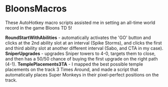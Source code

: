 # BloonsMacros

These AutoHotkey macro scripts assisted me in setting an all-time world record in the game Bloons TD 5!

**RoundStartWithAbilities** - automatically activates the 'GO' button and clicks at the 2nd ability slot at an interval (Spike Storms), and clicks the first and third ability slot at another different interval (Sabo, and CTA in my case).
**SniperUpgrades** - upgrades Sniper towers to 4-0, targets them to close, and then has a 50/50 chance of buying the first upgrade on the right path (4-1).
**TemplePlacements3TA** - I mapped the best possible temple placements on the track 3 Times Around, and made a script that automatically places Super Monkeys in their pixel-perfect positions on the track.
